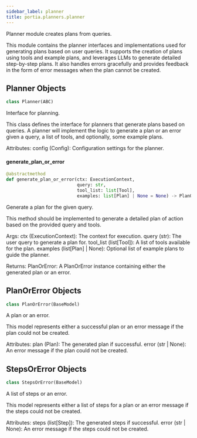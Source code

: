 ```yaml
---
sidebar_label: planner
title: portia.planners.planner
---
```


Planner module creates plans from queries.

This module contains the planner interfaces and implementations used for generating plans
based on user queries. It supports the creation of plans using tools and example plans, and
leverages LLMs to generate detailed step-by-step plans. It also handles errors gracefully and
provides feedback in the form of error messages when the plan cannot be created.

## Planner Objects

```python
class Planner(ABC)
```

Interface for planning.

This class defines the interface for planners that generate plans based on queries.
A planner will implement the logic to generate a plan or an error given a query,
a list of tools, and optionally, some example plans.

Attributes:
    config (Config): Configuration settings for the planner.

#### generate\_plan\_or\_error

```python
@abstractmethod
def generate_plan_or_error(ctx: ExecutionContext,
                           query: str,
                           tool_list: list[Tool],
                           examples: list[Plan] | None = None) -> PlanOrError
```

Generate a plan for the given query.

This method should be implemented to generate a detailed plan of action based on
the provided query and tools.

Args:
    ctx (ExecutionContext): The context for execution.
    query (str): The user query to generate a plan for.
    tool_list (list[Tool]): A list of tools available for the plan.
    examples (list[Plan] | None): Optional list of example plans to guide the planner.

Returns:
    PlanOrError: A PlanOrError instance containing either the generated plan or an error.

## PlanOrError Objects

```python
class PlanOrError(BaseModel)
```

A plan or an error.

This model represents either a successful plan or an error message if the plan could
not be created.

Attributes:
    plan (Plan): The generated plan if successful.
    error (str | None): An error message if the plan could not be created.

## StepsOrError Objects

```python
class StepsOrError(BaseModel)
```

A list of steps or an error.

This model represents either a list of steps for a plan or an error message if
the steps could not be created.

Attributes:
    steps (list[Step]): The generated steps if successful.
    error (str | None): An error message if the steps could not be created.

